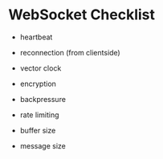 # WebSocket Checklist

- heartbeat
- reconnection (from clientside)
- vector clock
- encryption

- backpressure
- rate limiting
- buffer size
- message size
